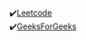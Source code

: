 ✔️[Leetcode](https://leetcode.com/U_r_wash_i/) <br>
✔️[GeeksForGeeks](https://auth.geeksforgeeks.org/user/size_of_bit) <br>
